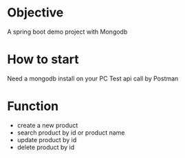 # Objective
A spring boot demo project with Mongodb

# How to start
Need a mongodb install on your PC
Test api call by Postman

# Function
- create a new product
- search product by id or product name
- update product by id
- delete product by id


 

